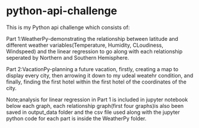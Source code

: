 # python-api-challenge

This is my Python api challenge which consists of: 

Part 1:WeatherPy-demonstrating the relationship between latitude and different weather variables(Temperature, Humidity,
CLoudiness, Windspeed) and the linear regression to go along with each relationship seperated by Northern and Southern Hemisphere.

Part 2:VacationPy-planning a future vacation, firstly, creating a map to display every city, then arrowing it down to my udeal weatehr condition, 
and finally, finding the first hotel within the first hotel of the coordinates of the city.

Note;analysis for linear regression in Part 1 is included in jupyter notebook below each graph, each relationship graph(first four graphs)is also been saved in output_data folder and  the csv file used along with the jupyter python code for each part is inside the WeatherPy folder.
